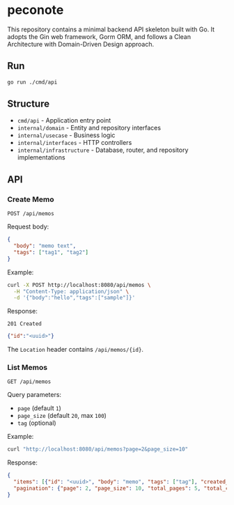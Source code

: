 # peconote

This repository contains a minimal backend API skeleton built with Go. It adopts the Gin web framework, Gorm ORM, and follows a Clean Architecture with Domain-Driven Design approach.

## Run

```bash
go run ./cmd/api
```

## Structure

- `cmd/api` - Application entry point
- `internal/domain` - Entity and repository interfaces
- `internal/usecase` - Business logic
- `internal/interfaces` - HTTP controllers
- `internal/infrastructure` - Database, router, and repository implementations
## API

### Create Memo

`POST /api/memos`

Request body:

```json
{
  "body": "memo text",
  "tags": ["tag1", "tag2"]
}
```

Example:

```bash
curl -X POST http://localhost:8080/api/memos \
  -H "Content-Type: application/json" \
  -d '{"body":"hello","tags":["sample"]}'
```

Response:

`201 Created`

```json
{"id":"<uuid>"}
```

The `Location` header contains `/api/memos/{id}`.

### List Memos

`GET /api/memos`

Query parameters:

- `page` (default `1`)
- `page_size` (default `20`, max `100`)
- `tag` (optional)

Example:

```bash
curl "http://localhost:8080/api/memos?page=2&page_size=10"
```

Response:

```json
{
  "items": [{"id": "<uuid>", "body": "memo", "tags": ["tag"], "created_at": "2024-01-01T00:00:00Z", "updated_at": "2024-01-01T00:00:00Z"}],
  "pagination": {"page": 2, "page_size": 10, "total_pages": 5, "total_count": 50}
}
```
